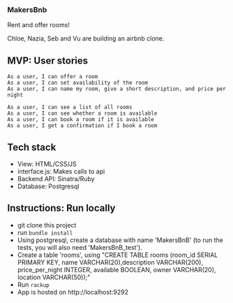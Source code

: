 ### MakersBnb

Rent and offer rooms!

Chloe, Nazia, Seb and Vu are building an airbnb clone.

## MVP: User stories

```As a user, I can offer a room```  
```As a user, I can set availability of the room```  
```As a user, I can name my room, give a short description, and price per night```  

```As a user, I can see a list of all rooms```  
```As a user, I can see whether a room is available```  
```As a user, I can book a room if it is available```  
```As a user, I get a confirmation if I book a room```  

## Tech stack
* View: HTML/CSS/JS  
* interface.js: Makes calls to api  
* Backend API: Sinatra/Ruby  
* Database: Postgresql  

## Instructions: Run locally
* git clone this project
* run ```bundle install```
* Using postgresql, create a database with name 'MakersBnB' (to run the tests, you will also need 'MakersBnB_test').
* Create a table 'rooms', using "CREATE TABLE rooms (room_id SERIAL PRIMARY KEY, name VARCHAR(20),description VARCHAR(200), price_per_night INTEGER, available BOOLEAN, owner VARCHAR(20), location VARCHAR(50));"
* Run ```rackup```
* App is hosted on http://localhost:9292

